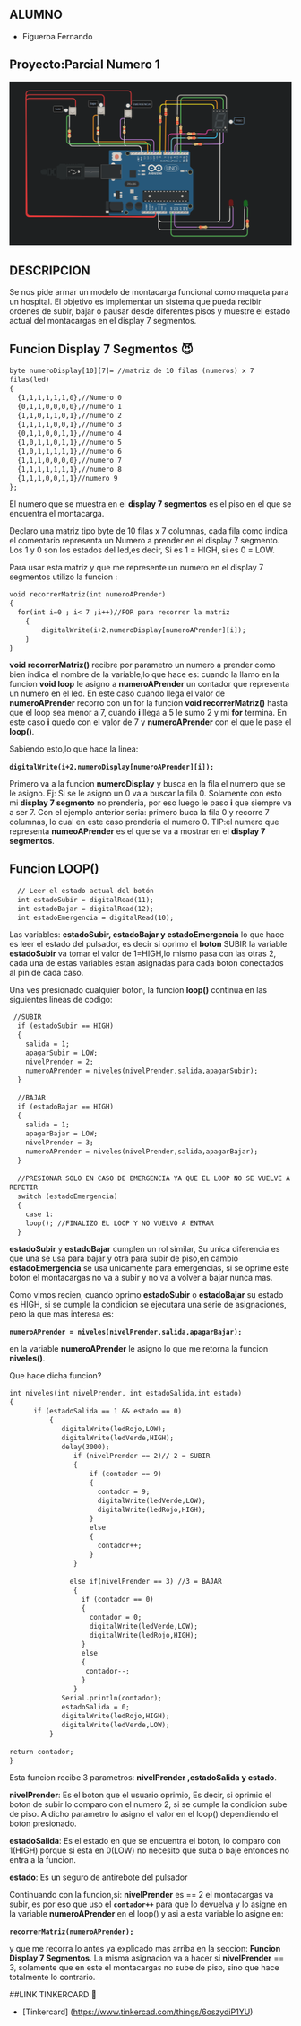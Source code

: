 ## ALUMNO

* Figueroa Fernando

## Proyecto:Parcial Numero 1

![](imagenes/imagen.PNG)

## DESCRIPCION

Se nos pide armar un modelo de montacarga funcional como maqueta para un hospital. El
objetivo es implementar un sistema que pueda recibir ordenes de subir, bajar o pausar
desde diferentes pisos y muestre el estado actual del montacargas en el display 7 segmentos.

## Funcion Display 7 Segmentos :smiling_imp:

```
byte numeroDisplay[10][7]= //matriz de 10 filas (numeros) x 7 filas(led)
{	
  {1,1,1,1,1,1,0},//Numero 0
  {0,1,1,0,0,0,0},//numero 1
  {1,1,0,1,1,0,1},//numero 2
  {1,1,1,1,0,0,1},//numero 3
  {0,1,1,0,0,1,1},//numero 4
  {1,0,1,1,0,1,1},//numero 5
  {1,0,1,1,1,1,1},//numero 6
  {1,1,1,0,0,0,0},//numero 7
  {1,1,1,1,1,1,1},//numero 8
  {1,1,1,0,0,1,1}//numero 9
};
```
El numero que se muestra en el **display 7 segmentos** es el piso en el que se encuentra el montacarga.

Declaro una matriz tipo byte de 10 filas x 7 columnas,
cada fila como indica el comentario representa un Numero a prender en el display 7 segmento.
Los 1 y 0 son los estados del led,es decir, Si es 1 = HIGH, si es 0 = LOW.  

Para usar esta matriz y que me represente un numero en el display 7 segmentos utilizo la funcion :

```
void recorrerMatriz(int numeroAPrender)
{	
  for(int i=0 ; i< 7 ;i++)//FOR para recorrer la matriz
	{
  		digitalWrite(i+2,numeroDisplay[numeroAPrender][i]);
 	}
}
```

**void recorrerMatriz()** recibre por parametro un numero a prender como bien indica el nombre de la variable,lo que hace es: cuando la llamo en la funcion **void loop** le asigno a **numeroAPrender** un contador que representa un numero en el led.
En este caso cuando llega el valor de **numeroAPrender**  recorro con un for la funcion **void recorrerMatriz()** hasta que el loop sea menor a 7, cuando **i** llega a 5 le sumo 2 y mi **for** termina. En este caso **i** quedo con el valor de 7 y **numeroAPrender** con el que le pase el **loop()**.

Sabiendo esto,lo que hace la linea:

**`
digitalWrite(i+2,numeroDisplay[numeroAPrender][i]);
`**

Primero va a la funcion **numeroDisplay** y busca en la fila el numero que se le asigno. Ej: Si se le asigno un 0 va a buscar la fila 0.
Solamente con esto mi **display 7 segmento** no prenderia, por eso luego le paso **i** que siempre va a ser 7.
Con el ejemplo anterior seria: primero buca la fila 0 y recorre 7 columnas, lo cual en este caso prenderia el numero 0.
TIP:el numero que representa **numeoAPrender** es el que se va a mostrar en el **display 7 segmentos**.

## Funcion LOOP()
```
  // Leer el estado actual del botón
  int estadoSubir = digitalRead(11);
  int estadoBajar = digitalRead(12);
  int estadoEmergencia = digitalRead(10);	
```
Las variables: **estadoSubir, estadoBajar y estadoEmergencia** lo que hace es leer el estado del pulsador, es decir si oprimo el **boton** SUBIR la variable **estadoSubir** va tomar el valor de 1=HIGH,lo mismo pasa con las otras 2, cada una de estas variables estan asignadas para cada boton conectados al pin de cada caso.

Una ves presionado cualquier boton, la funcion **loop()** continua en las siguientes lineas de codigo: 
```
 //SUBIR
  if (estadoSubir == HIGH)
  {
    salida = 1;
    apagarSubir = LOW;
    nivelPrender = 2;
  	numeroAPrender = niveles(nivelPrender,salida,apagarSubir);
  }
  
  //BAJAR
  if (estadoBajar == HIGH)
  {
    salida = 1;
    apagarBajar = LOW;
    nivelPrender = 3;
    numeroAPrender = niveles(nivelPrender,salida,apagarBajar);
  } 
  
  //PRESIONAR SOLO EN CASO DE EMERGENCIA YA QUE EL LOOP NO SE VUELVE A REPETIR
  switch (estadoEmergencia)
  {
    case 1:
    loop(); //FINALIZO EL LOOP Y NO VUELVO A ENTRAR
  }
```

**estadoSubir** y **estadoBajar** cumplen un rol similar, Su unica diferencia es que una se usa para bajar y otra para subir de piso,en cambio **estadoEmergencia** se usa unicamente para emergencias, si se oprime este boton el montacargas no va a subir y no va a volver a bajar nunca mas.

Como vimos recien, cuando oprimo **estadoSubir** o **estadoBajar** su estado es HIGH, si se cumple la condicion se ejecutara una serie de asignaciones, pero la que mas interesa es:

**`
numeroAPrender = niveles(nivelPrender,salida,apagarBajar);
`**

en la variable **numeroAPrender** le asigno lo que me retorna la funcion **niveles()**.

Que hace dicha funcion?

```
int niveles(int nivelPrender, int estadoSalida,int estado)
{
      if (estadoSalida == 1 && estado == 0)
          {
             digitalWrite(ledRojo,LOW);
             digitalWrite(ledVerde,HIGH);
             delay(3000);
                if (nivelPrender == 2)// 2 = SUBIR
                {
                    if (contador == 9)
                    {
                      contador = 9;
                      digitalWrite(ledVerde,LOW);
                      digitalWrite(ledRojo,HIGH);
                    }
                    else
                    {
                      contador++;
                    }
                }
        
               else	if(nivelPrender == 3) //3 = BAJAR
                {
                  if (contador == 0)
                  {
                    contador = 0;
                    digitalWrite(ledVerde,LOW);
                    digitalWrite(ledRojo,HIGH);
                  }
                  else 
                  {
                   contador--;
                  }
              	}
         	 Serial.println(contador);	
             estadoSalida = 0;
             digitalWrite(ledRojo,HIGH);
             digitalWrite(ledVerde,LOW);	
          }
  
return contador;
}
```

Esta funcion recibe 3 parametros: **nivelPrender ,estadoSalida y estado**.

**nivelPrender**: Es el boton que el usuario oprimio, Es decir, si oprimio el boton de subir lo comparo con el numero 2, si se cumple la condicion sube de piso. A dicho parametro lo asigno el valor en el loop() dependiendo el boton presionado.

**estadoSalida**: Es el estado en que se encuentra el boton, lo comparo con 1(HIGH) porque si esta en 0(LOW) no necesito que suba o baje entonces no entra a la funcion. 

**estado**: Es un seguro de antirebote del pulsador


Continuando con la funcion,si: **nivelPrender** es == 2 el montacargas va subir, es por eso que uso el  **`contador++`** para que lo devuelva y lo asigne en la variable **numeroAPrender** en el loop() y asi a esta variable lo asigne en: 

**`recorrerMatriz(numeroAPrender);`**

y que me recorra lo antes ya explicado mas arriba en la seccion: **Funcion Display 7 Segmentos**.
La misma asignacion va a hacer si **nivelPrender** == 3, solamente que en este el montacargas no sube de piso, sino que hace totalmente lo contrario.


##LINK TINKERCARD :eyes:

* [Tinkercard] (https://www.tinkercad.com/things/6oszydiP1YU)


